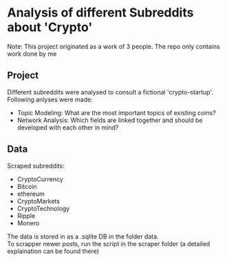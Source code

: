 # Analysis of different Subreddits about 'Crypto'

Note: This project originated as a work of 3 people. The repo only contains work done by me 

## Project

Different subreddits were analysed to consult a fictional 'crypto-startup'. Following anlyses were made:  
* Topic Modeling: What are the most important topics of existing coins?
* Network Analysis: Which fields are linked together and should be developed with each other in mind?

## Data

Scraped subreddits:  
* CryptoCurrency
* Bitcoin 
* ethereum
* CryptoMarkets 
* CryptoTechnology
* Ripple
* Monero

The data is stored in as a .sqlite DB in the folder data.  
To scrapper newer posts, run the script in the scraper folder (a detailed explaination can be found there)

